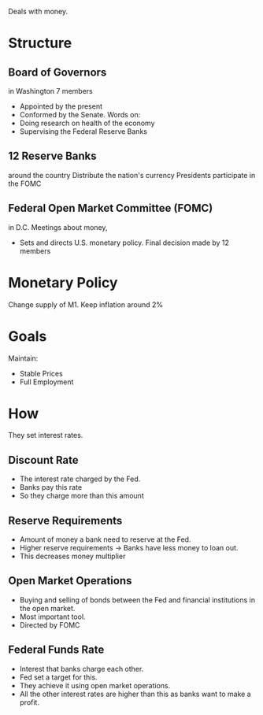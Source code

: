 Deals with money.
# Structure
## Board of Governors 
in Washington
7 members 
- Appointed by the present 
- Conformed by the Senate.
Words on:
- Doing research on health of the economy
- Supervising the Federal Reserve Banks
## 12 Reserve Banks 
around the country
Distribute the nation's currency
Presidents participate in the FOMC
## Federal Open Market Committee (FOMC)
in D.C.
Meetings about money,
- Sets and directs U.S. monetary policy.
Final decision made by 12 members
# Monetary Policy
Change supply of M1.
Keep inflation around 2%
# Goals
Maintain:
- Stable Prices
- Full Employment
# How
They set interest rates. 
## Discount Rate
- The interest rate charged by the Fed.
- Banks pay this rate
- So they charge more than this amount
## Reserve Requirements
- Amount of money a bank need to reserve at the Fed.
- Higher reserve requirements $\longrightarrow$ Banks have less money to loan out.
- This decreases money multiplier 
## Open Market Operations
- Buying and selling of bonds between the Fed and financial institutions in the open market.
- Most important tool. 
- Directed by FOMC
## Federal Funds Rate
- Interest that banks charge each other. 
- Fed set a target for this.
- They achieve it using open market operations.
- All the other interest rates are higher than this as banks want to make a profit.
